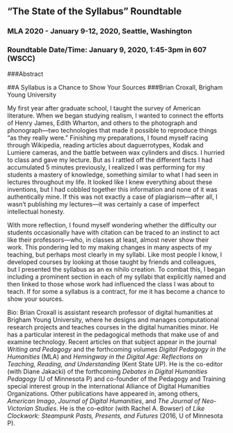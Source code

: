## “The State of the Syllabus” Roundtable
### MLA 2020 - January 9-12, 2020, Seattle, Washington  
### Roundtable Date/Time: January 9, 2020, 1:45-3pm in 607 (WSCC)
###Abstract

##A Syllabus is a Chance to Show Your Sources 
###Brian Croxall, Brigham Young University 

My first year after graduate school, I taught the survey of American literature. When we began studying realism, I wanted to connect the efforts of Henry James, Edith Wharton, and others to the photograph and phonograph—two technologies that made it possible to  reproduce things “as they really were.” Finishing my preparations, I found myself racing  through Wikipedia, reading articles about daguerrotypes, Kodak and Lumìere cameras, and the battle between wax cylinders and discs. I hurried to class and gave my lecture. But as I rattled off the different facts I had accumulated 5 minutes previously, I realized I was performing for my students a mastery of knowledge, something similar to what I had seen in lectures throughout my life. It looked like I knew everything about these inventions, but I had cobbled together this information and none of it was authentically mine. If this was not exactly a case of plagiarism—after all, I wasn’t publishing my lectures—it was certainly a case of imperfect intellectual honesty. 

With more reflection, I found myself wondering whether the difficulty our students occasionally have with citation can be traced to an instinct to act like their professors—who, in classes at least, almost never show their work. This pondering led to my making changes in many aspects of my teaching, but perhaps most clearly in my syllabi. Like most people I know, I developed courses by looking at those taught by friends and colleagues, but I presented the syllabus as an ex nihilo creation. To combat this, I began including a prominent section in each of my syllabi that explicitly named and then linked to those whose work had influenced the class I was about to teach. If for some a syllabus is a contract, for me it has become a chance to show your sources.

Bio: Brian Croxall is assistant research professor of digital humanities at Brigham Young University, where he designs and manages computational research projects and teaches courses in the digital humanities minor. He has a particular interest in the pedagogical methods that make use of and examine technology. Recent articles on that subject appear in the journal *Writing and Pedagogy* and the forthcoming volumes *Digital Pedagogy in the Humanities* (MLA) and *Hemingway in the Digital Age: Reflections on Teaching, Reading, and Understanding* (Kent State UP). He is the co-editor (with Diane Jakacki) of the forthcoming *Debates in Digital Humanities Pedagogy* (U of Minnesota P) and co-founder of the Pedagogy and Training special interest group in the international Alliance of Digital Humanities Organizations. Other publications have appeared in, among others, *American Imago*, *Journal of Digital Humanities*, and *The Journal of Neo-Victorian Studies*. He is the co-editor (with Rachel A. Bowser) of *Like Clockwork: Steampunk Pasts, Presents, and Futures* (2016, U of Minnesota P).

